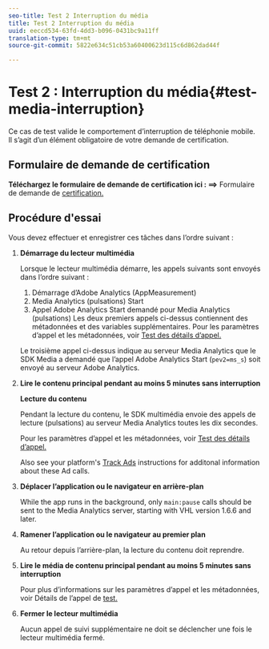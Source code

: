 ```yaml
---
seo-title: Test 2 Interruption du média
title: Test 2 Interruption du média
uuid: eeccd534-63fd-4dd3-b096-0431bc9a11ff
translation-type: tm+mt
source-git-commit: 5822e634c51cb53a60400623d115c6d862dad44f

---
```



# Test 2 : Interruption du média{#test-media-interruption}

Ce cas de test valide le comportement d’interruption de téléphonie mobile. Il s’agit d’un élément obligatoire de votre demande de certification.

## Formulaire de demande de certification

**Téléchargez le formulaire de demande de certification ici : ==&gt;** Formulaire de demande de [certification.](cert_req_form.docx)

## Procédure d'essai

Vous devez effectuer et enregistrer ces tâches dans l’ordre suivant :

1. **Démarrage du lecteur multimédia**

   Lorsque le lecteur multimédia démarre, les appels suivants sont envoyés dans l’ordre suivant :

   1. Démarrage d’Adobe Analytics (AppMeasurement)
   1. Media Analytics (pulsations) Start
   1. Appel Adobe Analytics Start demandé pour Media Analytics (pulsations)
   Les deux premiers appels ci-dessus contiennent des métadonnées et des variables supplémentaires. Pour les paramètres d’appel et les métadonnées, voir [Test des détails d’appel.](/help/sdk-implement/validation/test-call-details.md#start-the-media-player)

   Le troisième appel ci-dessus indique au serveur Media Analytics que le SDK Media a demandé que l’appel Adobe Analytics Start (`pev2=ms_s`) soit envoyé au serveur Adobe Analytics.

1. **Lire le contenu principal pendant au moins 5 minutes sans interruption**

   **Lecture du contenu**

   Pendant la lecture du contenu, le SDK multimédia envoie des appels de lecture (pulsations) au serveur Media Analytics toutes les dix secondes.

   Pour les paramètres d’appel et les métadonnées, voir [Test des détails d’appel.](/help/sdk-implement/validation/test-call-details.md#play-main-content)

   Also see your platform's [Track Ads](/help/sdk-implement/track-ads/track-ads-overview.md) instructions for additonal information about these Ad calls.

1. **Déplacer l’application ou le navigateur en arrière-plan**

   While the app runs in the background, only `main:pause` calls should be sent to the Media Analytics server, starting with VHL version 1.6.6 and later.

1. **Ramener l’application ou le navigateur au premier plan**

   Au retour depuis l’arrière-plan, la lecture du contenu doit reprendre.

1. **Lire le média de contenu principal pendant au moins 5 minutes sans interruption**

   Pour plus d’informations sur les paramètres d’appel et les métadonnées, voir Détails de l’appel de [test.](/help/sdk-implement/validation/test-call-details.md#play-main-content)

1. **Fermer le lecteur multimédia**

   Aucun appel de suivi supplémentaire ne doit se déclencher une fois le lecteur multimédia fermé.

